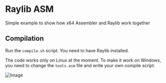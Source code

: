 # Raylib ASM

Simple example to show how x64 Assembler and Raylib work together

## Compilation

Run the `compile.sh` script. You need to have Raylib installed.

The code works only on Linux at the moment. To make it work on Windows, you need to change the `tools.asm` file and write your own compile script.

![Image](https://github.com/IchMagBier/raylib-asm/blob/main/screenshot.png)